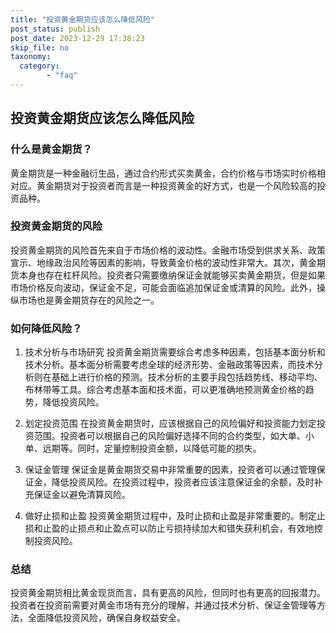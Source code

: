 ```yaml
---
title: "投资黄金期货应该怎么降低风险"
post_status: publish
post_date: 2023-12-29 17:38:23
skip_file: no
taxonomy:
  category:
        - "faq"
---
```


## 投资黄金期货应该怎么降低风险

### 什么是黄金期货？

黄金期货是一种金融衍生品，通过合约形式买卖黄金，合约价格与市场实时价格相对应。黄金期货对于投资者而言是一种投资黄金的好方式，也是一个风险较高的投资品种。

### 投资黄金期货的风险

投资黄金期货的风险首先来自于市场价格的波动性。金融市场受到供求关系、政策宣示、地缘政治风险等因素的影响，导致黄金价格的波动性非常大。其次，黄金期货本身也存在杠杆风险。投资者只需要缴纳保证金就能够买卖黄金期货，但是如果市场价格反向波动，保证金不足，可能会面临追加保证金或清算的风险。此外，操纵市场也是黄金期货存在的风险之一。

### 如何降低风险？

1. 技术分析与市场研究 投资黄金期货需要综合考虑多种因素，包括基本面分析和技术分析。基本面分析需要考虑全球的经济形势、金融政策等因素，而技术分析则在基础上进行价格的预测。技术分析的主要手段包括趋势线、移动平均、布林带等工具。综合考虑基本面和技术面，可以更准确地预测黄金价格的趋势，降低投资风险。

2. 划定投资范围 在投资黄金期货时，应该根据自己的风险偏好和投资能力划定投资范围。投资者可以根据自己的风险偏好选择不同的合约类型，如大单、小单、远期等。同时，定量控制投资金额，以降低可能的损失。

3. 保证金管理 保证金是黄金期货交易中非常重要的因素，投资者可以通过管理保证金，降低投资风险。在投资过程中，投资者应该注意保证金的余额，及时补充保证金以避免清算风险。

4. 做好止损和止盈 投资黄金期货过程中，及时止损和止盈是非常重要的。制定止损和止盈的止损点和止盈点可以防止亏损持续加大和错失获利机会，有效地控制投资风险。

### 总结

投资黄金期货相比黄金现货而言，具有更高的风险，但同时也有更高的回报潜力。投资者在投资前需要对黄金市场有充分的理解，并通过技术分析、保证金管理等方法，全面降低投资风险，确保自身权益安全。
